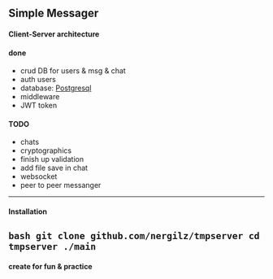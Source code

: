 ## Simple Messager

#### Client-Server architecture 

#### done
+ crud DB for users & msg & chat
+ auth users
+ database: [Postgresql](https://www.postgresql.org/)
+ middleware
+ JWT token

#### TODO
+ chats
+ cryptographics
+ finish up validation
+ add file save in chat 
+ websocket
+ peer to peer messanger
---

#### Installation
`bash
git clone github.com/nergilz/tmpserver
cd tmpserver
./main
`
---

#### create for fun & practice
